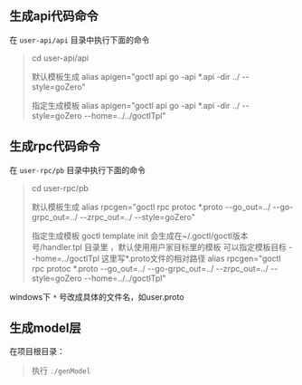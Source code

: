 
## 生成api代码命令
在 `user-api/api` 目录中执行下面的命令
> cd user-api/api
> 
> 默认模板生成
> alias apigen="goctl api go -api *.api -dir ../  --style=goZero"
>
> 指定生成模板
> alias apigen="goctl api go -api *.api -dir ../  --style=goZero --home=../../goctlTpl" 

## 生成rpc代码命令

在 `user-rpc/pb` 目录中执行下面的命令
> cd user-rpc/pb
> 
> 默认模板生成
> alias rpcgen="goctl rpc protoc *.proto --go_out=../ --go-grpc_out=../  --zrpc_out=../ --style=goZero"
> 
> 指定生成模板 
> goctl template init 会生成在~/.goctl/goctl版本号/handler.tpl 目录里 ，默认使用用户家目标里的模板
> 可以指定模板目标 --home=../goctlTpl  这里写*.proto文件的相对路径
> alias rpcgen="goctl rpc protoc *.proto --go_out=../ --go-grpc_out=../  --zrpc_out=../ --style=goZero --home=../../goctlTpl"

windows下 `*` 号改成具体的文件名，如user.proto

## 生成model层

在项目根目录：

> 执行 `./genModel`